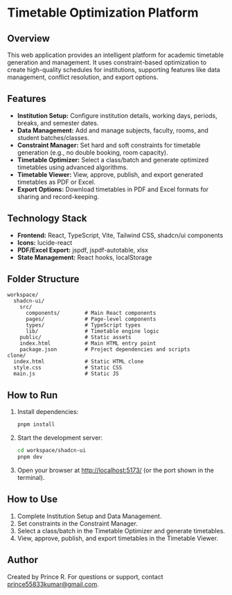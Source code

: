 # Timetable Optimization Platform

## Overview
This web application provides an intelligent platform for academic timetable generation and management. It uses constraint-based optimization to create high-quality schedules for institutions, supporting features like data management, conflict resolution, and export options.

## Features
- **Institution Setup:** Configure institution details, working days, periods, breaks, and semester dates.
- **Data Management:** Add and manage subjects, faculty, rooms, and student batches/classes.
- **Constraint Manager:** Set hard and soft constraints for timetable generation (e.g., no double booking, room capacity).
- **Timetable Optimizer:** Select a class/batch and generate optimized timetables using advanced algorithms.
- **Timetable Viewer:** View, approve, publish, and export generated timetables as PDF or Excel.
- **Export Options:** Download timetables in PDF and Excel formats for sharing and record-keeping.

## Technology Stack
- **Frontend:** React, TypeScript, Vite, Tailwind CSS, shadcn/ui components
- **Icons:** lucide-react
- **PDF/Excel Export:** jspdf, jspdf-autotable, xlsx
- **State Management:** React hooks, localStorage

## Folder Structure
```
workspace/
  shadcn-ui/
    src/
      components/        # Main React components
      pages/             # Page-level components
      types/             # TypeScript types
      lib/               # Timetable engine logic
    public/              # Static assets
    index.html           # Main HTML entry point
    package.json         # Project dependencies and scripts
clone/
  index.html             # Static HTML clone
  style.css              # Static CSS
  main.js                # Static JS
```

## How to Run
1. Install dependencies:
   ```sh
   pnpm install
   ```
2. Start the development server:
   ```sh
   cd workspace/shadcn-ui
   pnpm dev
   ```
3. Open your browser at [http://localhost:5173/](http://localhost:5173/) (or the port shown in the terminal).

## How to Use
1. Complete Institution Setup and Data Management.
2. Set constraints in the Constraint Manager.
3. Select a class/batch in the Timetable Optimizer and generate timetables.
4. View, approve, publish, and export timetables in the Timetable Viewer.

## Author
Created by Prince R. For questions or support, contact prince55833kumar@gmail.com.
